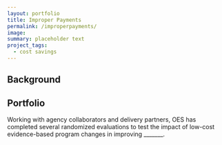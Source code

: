 ```yaml
---
layout: portfolio
title: Improper Payments
permalink: /improperpayments/
image:
summary: placeholder text
project_tags:
  - cost savings
---
```


## Background



## Portfolio

Working with agency collaborators and delivery partners, OES has completed several randomized evaluations to test the impact of low-cost evidence-based program changes in improving _______.
